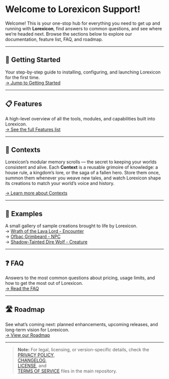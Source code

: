 # Welcome to Lorexicon Support!

Welcome! This is your one-stop hub for everything you need to get up and running with **Lorexicon**, find answers to common questions, and see where we’re headed next. Browse the sections below to explore our documentation, feature list, FAQ, and roadmap.

---

## 🚀 Getting Started

Your step-by-step guide to installing, configuring, and launching Lorexicon for the first time.  
[→ Jump to Getting Started](Getting-Started)

---

## 📋 Features

A high-level overview of all the tools, modules, and capabilities built into Lorexicon.  
[→ See the full Features list](Features)

---

## 📜 Contexts

Lorexicon’s modular memory scrolls — the secret to keeping your worlds consistent and alive.
Each **Context** is a reusable grimoire of knowledge: a house rule, a kingdom’s lore, or the saga of a fallen hero.
Store them once, summon them whenever you weave new tales, and watch Lorexicon shape its creations to match your world’s voice and history.

[→ Learn more about Contexts](Contexts)

---

## 🎨 Examples

A small gallery of sample creations brought to life by Lorexicon.  
→ [Wrath of the Lava Lord - Encounter](examples/Wrath-of-the-Lava-Lord)  
→ [Ofbac Grimbeard - NPC](examples/Ofbac-Grimbeard)  
→ [Shadow-Tainted Dire Wolf - Creature](examples/Shadow-Dire-Wolf)

---

## ❓ FAQ

Answers to the most common questions about pricing, usage limits, and how to get the most out of Lorexicon.  
[→ Read the FAQ](FAQ)

---

## 🛣️ Roadmap

See what’s coming next: planned enhancements, upcoming releases, and long-term vision for Lorexicon.  
[→ View our Roadmap](Roadmap)

---

> **Note:** For legal, licensing, or version-specific details, check the  
> [PRIVACY POLICY](https://github.com/Fergusware/lorexicon-support/blob/main/PRIVACY_POLICY.md),  
> [CHANGELOG](https://github.com/Fergusware/lorexicon-support/blob/main/CHANGELOG.md),  
> [LICENSE](https://github.com/Fergusware/lorexicon-support/blob/main/LICENSE), and  
> [TERMS OF SERVICE](https://github.com/Fergusware/lorexicon-support/blob/main/TERMS_OF_SERVICE.md) files in the main repository.
